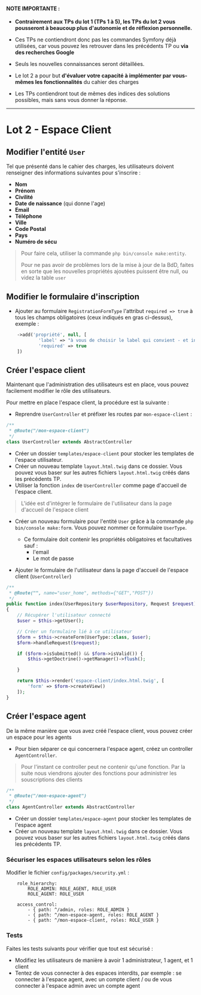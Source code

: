 #### NOTE IMPORTANTE : 

* **Contrairement aux TPs du lot 1 (TPs 1 à 5), les TPs du lot 2 vous pousseront à beaucoup plus d'autonomie et de réflexion personnelle.**

* Ces TPs ne contiendront donc pas les commandes Symfony déjà utilisées, car vous pouvez les retrouver dans les précédents TP ou **via des recherches Google**
* Seuls les nouvelles connaissances seront détaillées. 
* Le lot 2 a pour but **d'évaluer votre capacité à implémenter par vous-mêmes les fonctionnalités** du cahier des charges
* Les TPs contiendront tout de mêmes des indices des solutions possibles, mais sans vous donner la réponse. 

___

# Lot 2 - Espace Client

## Modifier l'entité `User`

Tel que présenté dans le cahier des charges, les utilisateurs doivent renseigner des informations suivantes pour s'inscrire : 
* **Nom**
* **Prénom**
* **Civilité**
* **Date de naissance** (qui donne l'age)
* **Email**
* __Téléphone__
* __Ville__
* __Code Postal__
* __Pays__
* __Numéro de sécu__


> Pour faire cela, utiliser la commande `php bin/console make:entity`.
> 
> Pour ne pas avoir de problèmes lors de la mise à jour de la BdD, faites en sorte que les nouvelles propriétés ajoutées puissent être null, ou videz la table `user`

## Modifier le formulaire d'inscription

* Ajouter au formulaire `RegistrationFormType` l'attribut `required => true` à tous les champs obligatoires (ceux indiqués en gras ci-dessus), exemple : 

```php 
    ->add('propriété', null, [
            'label' => "à vous de choisir le label qui convient - et indiquer à l'utilisateur si le champ est obligatoire ou facultatif"
            'required' => true
    ])
```


## Créer l'espace client
Maintenant que l'administration des utilisateurs est en place, vous pouvez facilement modifier le rôle des utilisateurs.

Pour mettre en place l'espace client, la procédure est la suivante : 

* Reprendre `UserController` et préfixer les routes par `mon-espace-client` : 

```php
/**
 * @Route("/mon-espace-client")
 */
class UserController extends AbstractController
```

* Créer un dossier `templates/espace-client` pour stocker les templates de l'espace utilisateur.
* Créer un nouveau template `layout.html.twig` dans ce dossier. Vous pouvez vous baser sur les autres fichiers `layout.html.twig` créés dans les précédents TP.
* Utiliser la fonction `index` de `UserController` comme page d'accueil de l'espace client.
> L'idée est d'intégrer le formulaire de l'utilisateur dans la page d'accueil de l'espace client
* Créer un nouveau formulaire pour l'entité `User` grâce à la commande `php bin/console make:form`. Vous pouvez nommer ce formulaire `UserType`.
  * Ce formulaire doit contenir les propriétés obligatoires et facultatives sauf :
    * l'email
    * Le mot de passe

* Ajouter le formulaire de l'utilisateur dans la page d'accueil de l'espace client (`UserController`)

```php
/**
 * @Route("", name="user_home", methods={"GET","POST"})
 */
public function index(UserRepository $userRepository, Request $request): Response
{
    // Récupérer l'utilisateur connecté
    $user = $this->getUser(); 

    // Créer un formulaire lié à ce utilisateur
    $form = $this->createForm(UserType::class, $user);
    $form->handleRequest($request);

    if ($form->isSubmitted() && $form->isValid()) {
        $this->getDoctrine()->getManager()->flush();

    }

    return $this->render('espace-client/index.html.twig', [
        'form' => $form->createView()
    ]);
}
```

## Créer l'espace agent 

De la même manière que vous avez créé l'espace client, vous pouvez créer un espace pour les agents

* Pour bien séparer ce qui concernera l'espace agent, créez un controller `AgentController`.
> Pour l'instant ce controller peut ne contenir qu'une fonction.
> Par la suite nous viendrons ajouter des fonctions pour administrer les souscriptions des clients

```php
/**
 * @Route("/mon-espace-agent")
 */
class AgentController extends AbstractController
```

* Créer un dossier `templates/espace-agent` pour stocker les templates de l'espace agent
* Créer un nouveau template `layout.html.twig` dans ce dossier. Vous pouvez vous baser sur les autres fichiers `layout.html.twig` créés dans les précédents TP.

### Sécuriser les espaces utilisateurs selon les rôles

Modifier le fichier `config/packages/security.yml` : 
```
    role_hierarchy:
        ROLE_ADMIN: ROLE_AGENT, ROLE_USER
        ROLE_AGENT: ROLE_USER
        
    access_control:
        - { path: ^/admin, roles: ROLE_ADMIN }
        - { path: ^/mon-espace-agent, roles: ROLE_AGENT }
        - { path: ^/mon-espace-client, roles: ROLE_USER }
```

### Tests 

Faites les tests suivants pour vérifier que tout est sécurisé :
* Modifiez les utilisateurs de manière à avoir 1 administrateur, 1 agent, et 1 client
* Tentez de vous connecter à des espaces interdits, par exemple : se connecter à l'espace agent, avec un compte client / ou de vous connecter à l'espace admin avec un compte agent